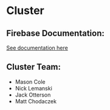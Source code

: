 # Cluster

## Firebase Documentation:
[See documentation here](Firebase/README.md)

## Cluster Team:
- Mason Cole
- Nick Lemanski
- Jack Otterson
- Matt Chodaczek
